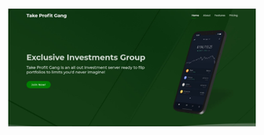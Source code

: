 <p align="center">
<img src="https://github.com/takeprofitgang/TPG/blob/main/assets/img/11.JPG" />
</p>
